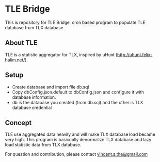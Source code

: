 # TLE Bridge
This is repository for TLE Bridge, cron based program to populate TLE database from TLX database.

## About TLE
TLE is a statistic aggregator for TLX, inspired by uHunt (http://uhunt.felix-halim.net/).

## Setup
* Create database and import file db.sql
* Copy dbConfig.json.default to dbConfig.json and configure it with database information.
* db is the database you created (from db.sql) and the other is TLX database credential

## Concept
TLE use aggregated data heavily and will make TLX database load became very high. This program is basiccally denormalize TLX database and lazy load statistic data from TLX database.

For question and contribution, please contact vincent.s.the@gmail.com
